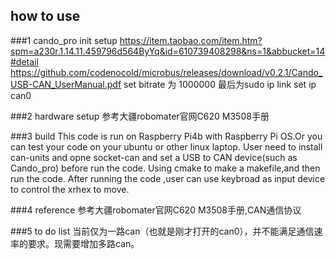
## how to use 
###1 cando_pro init setup
https://item.taobao.com/item.htm?spm=a230r.1.14.11.459796d564ByYq&id=610739408298&ns=1&abbucket=14#detail
https://github.com/codenocold/microbus/releases/download/v0.2.1/Cando_USB-CAN_UserManual.pdf
set bitrate 为 1000000
最后为sudo ip link set ip can0

###2 hardware setup
参考大疆robomater官网C620 M3508手册

###3 build
This code is run on Raspberry Pi4b with Raspberry Pi OS.Or you can test your code on your ubuntu or other linux laptop.
User need to install can-units and opne socket-can and set a USB to CAN device(such as Cando_pro) before run the code.
Using cmake to make a makefile,and then run the code.
After running the code ,user can use keybroad as input device to control the xrhex to move.

###4 reference
参考大疆robomater官网C620 M3508手册,CAN通信协议

###5 to do list
当前仅为一路can（也就是刚才打开的can0），并不能满足通信速率的要求。现需要增加多路can。
